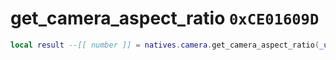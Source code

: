 # get_camera_aspect_ratio `0xCE01609D`

```lua
local result --[[ number ]] = natives.camera.get_camera_aspect_ratio(_unk0 --[[ integer ]])
```